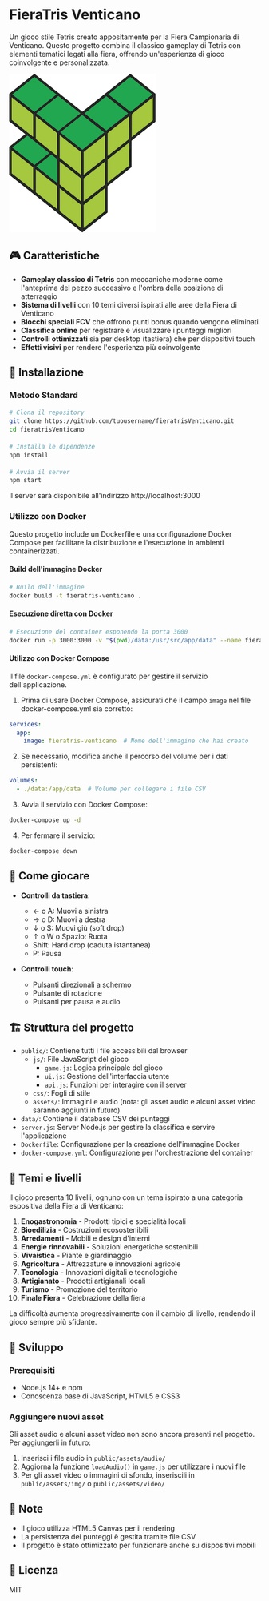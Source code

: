 # FieraTris Venticano

Un gioco stile Tetris creato appositamente per la Fiera Campionaria di Venticano. Questo progetto combina il classico gameplay di Tetris con elementi tematici legati alla fiera, offrendo un'esperienza di gioco coinvolgente e personalizzata.

![Logo Fiera Venticano](public/assets/img/logo-fiera.png)

## 🎮 Caratteristiche

- **Gameplay classico di Tetris** con meccaniche moderne come l'anteprima del pezzo successivo e l'ombra della posizione di atterraggio
- **Sistema di livelli** con 10 temi diversi ispirati alle aree della Fiera di Venticano
- **Blocchi speciali FCV** che offrono punti bonus quando vengono eliminati
- **Classifica online** per registrare e visualizzare i punteggi migliori
- **Controlli ottimizzati** sia per desktop (tastiera) che per dispositivi touch
- **Effetti visivi** per rendere l'esperienza più coinvolgente

## 🚀 Installazione

### Metodo Standard

```bash
# Clona il repository
git clone https://github.com/tuousername/fieratrisVenticano.git
cd fieratrisVenticano

# Installa le dipendenze
npm install

# Avvia il server
npm start
```

Il server sarà disponibile all'indirizzo http://localhost:3000

### Utilizzo con Docker

Questo progetto include un Dockerfile e una configurazione Docker Compose per facilitare la distribuzione e l'esecuzione in ambienti containerizzati.

#### Build dell'immagine Docker

```bash
# Build dell'immagine
docker build -t fieratris-venticano .
```

#### Esecuzione diretta con Docker

```bash
# Esecuzione del container esponendo la porta 3000
docker run -p 3000:3000 -v "$(pwd)/data:/usr/src/app/data" --name fieratris fieratris-venticano
```

#### Utilizzo con Docker Compose

Il file `docker-compose.yml` è configurato per gestire il servizio dell'applicazione.

1. Prima di usare Docker Compose, assicurati che il campo `image` nel file docker-compose.yml sia corretto:

```yaml
services:
  app:
    image: fieratris-venticano  # Nome dell'immagine che hai creato
```

2. Se necessario, modifica anche il percorso del volume per i dati persistenti:

```yaml
volumes:
  - ./data:/app/data  # Volume per collegare i file CSV
```

3. Avvia il servizio con Docker Compose:

```bash
docker-compose up -d
```

4. Per fermare il servizio:

```bash
docker-compose down
```

## 🎯 Come giocare

- **Controlli da tastiera**:
  - ← o A: Muovi a sinistra
  - → o D: Muovi a destra
  - ↓ o S: Muovi giù (soft drop)
  - ↑ o W o Spazio: Ruota
  - Shift: Hard drop (caduta istantanea)
  - P: Pausa

- **Controlli touch**:
  - Pulsanti direzionali a schermo
  - Pulsante di rotazione
  - Pulsanti per pausa e audio

## 🏗️ Struttura del progetto

- `public/`: Contiene tutti i file accessibili dal browser
  - `js/`: File JavaScript del gioco
    - `game.js`: Logica principale del gioco
    - `ui.js`: Gestione dell'interfaccia utente
    - `api.js`: Funzioni per interagire con il server
  - `css/`: Fogli di stile
  - `assets/`: Immagini e audio (nota: gli asset audio e alcuni asset video saranno aggiunti in futuro)
- `data/`: Contiene il database CSV dei punteggi
- `server.js`: Server Node.js per gestire la classifica e servire l'applicazione
- `Dockerfile`: Configurazione per la creazione dell'immagine Docker
- `docker-compose.yml`: Configurazione per l'orchestrazione del container

## 🧩 Temi e livelli

Il gioco presenta 10 livelli, ognuno con un tema ispirato a una categoria espositiva della Fiera di Venticano:

1. **Enogastronomia** - Prodotti tipici e specialità locali
2. **Bioedilizia** - Costruzioni ecosostenibili
3. **Arredamenti** - Mobili e design d'interni
4. **Energie rinnovabili** - Soluzioni energetiche sostenibili
5. **Vivaistica** - Piante e giardinaggio
6. **Agricoltura** - Attrezzature e innovazioni agricole
7. **Tecnologia** - Innovazioni digitali e tecnologiche
8. **Artigianato** - Prodotti artigianali locali
9. **Turismo** - Promozione del territorio
10. **Finale Fiera** - Celebrazione della fiera

La difficoltà aumenta progressivamente con il cambio di livello, rendendo il gioco sempre più sfidante.

## 🧪 Sviluppo

### Prerequisiti
- Node.js 14+ e npm
- Conoscenza base di JavaScript, HTML5 e CSS3

### Aggiungere nuovi asset
Gli asset audio e alcuni asset video non sono ancora presenti nel progetto. Per aggiungerli in futuro:

1. Inserisci i file audio in `public/assets/audio/`
2. Aggiorna la funzione `loadAudio()` in `game.js` per utilizzare i nuovi file
3. Per gli asset video o immagini di sfondo, inseriscili in `public/assets/img/` o `public/assets/video/`

## 📝 Note
- Il gioco utilizza HTML5 Canvas per il rendering
- La persistenza dei punteggi è gestita tramite file CSV
- Il progetto è stato ottimizzato per funzionare anche su dispositivi mobili

## 📜 Licenza

MIT